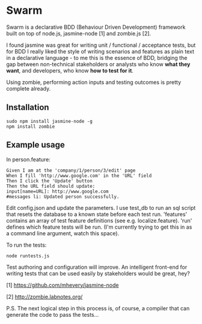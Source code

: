 Swarm
=====

Swarm is a declarative BDD (Behaviour Driven Development) framework built on top of node.js, jasmine-node [1] and zombie.js [2].

I found jasmine was great for writing unit / functional / acceptance tests, but for BDD I really liked the style of writing scenarios and features as plain text in a declarative language - to me this is the essence of BDD, bridging the gap between non-technical stakeholders or analysts who know **what they want**, and developers, who know **how to test for it**.

Using zombie, performing action inputs and testing outcomes is pretty complete already.

Installation
------------

	sudo npm install jasmine-node -g
	npm install zombie

Example usage
-------------

In person.feature:

	Given I am at the 'company/1/person/3/edit' page
	When I fill 'http://www.google.com' in the 'URL' field
	Then I click the 'Update' button
	Then the URL field should update:
	input[name=URL]: http://www.google.com
	#messages li: Updated person successfully.

Edit config.json and update the parameters. I use test_db to run an sql script that resets the database to a known state before each test run. 'features' contains an array of test feature definitions (see e.g. localize.feature). 'run' defines which feature tests will be run. (I'm currently trying to get this in as a command line argument, watch this space).

To run the tests:

	node runtests.js

Test authoring and configuration will improve. An intelligent front-end for writing tests that can be used easily by stakeholders would be great, hey?

[1] https://github.com/mhevery/jasmine-node

[2] http://zombie.labnotes.org/

P.S. The next logical step in this process is, of course, a compiler that can generate the code to pass the tests...
